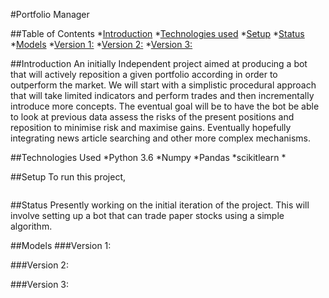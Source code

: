 #Portfolio Manager

##Table of Contents
*[Introduction](#Introduction)
*[Technologies used](#Technologies-used)
*[Setup](#Setup)
*[Status](#Status)
*[Models](#Models)
*[Version 1:](#Version-1:)
*[Version 2:](#Version-2:)
*[Version 3:](#Version-3:)


##Introduction
An initially Independent project aimed at producing a bot that will actively reposition a given portfolio according in order to outperform the market. We will start with a simplistic procedural approach that will take limited indicators and perform trades and then incrementally introduce more concepts. The eventual goal will be to have the bot be able to look at previous data assess the risks of the present positions and reposition to minimise risk and maximise gains. Eventually hopefully integrating news article searching and other more complex mechanisms.

##Technologies Used
*Python 3.6
*Numpy
*Pandas
*scikitlearn
*

##Setup
To run this project, 
```

```

##Status
Presently working on the initial iteration of the project. This will involve setting up a bot that can trade paper stocks using a simple algorithm.

##Models
###Version 1:

###Version 2:

###Version 3:
